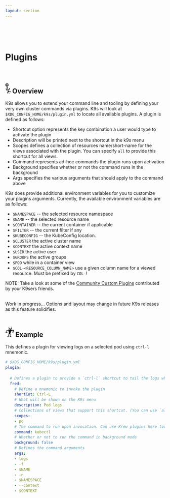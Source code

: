 ```yaml
---
layout: section
---
```


<i class="icon fas fa-plug fa-7x"></i>

<br/>
<br/>
<br/>

# Plugins

<br/>

## <img src="/assets/sections/overview.png" width="auto" height="32"/> Overview

K9s allows you to extend your command line and tooling by defining your very own cluster commands via plugins. K9s will look at `$XDG_CONFIG_HOME/k9s/plugin.yml` to locate all available plugins. A plugin is defined as follows:

* Shortcut option represents the key combination a user would type to activate the plugin
* Description will be printed next to the shortcut in the k9s menu
* Scopes defines a collection of resources name/short-name for the views associated with the plugin. You can specify `all` to provide this shortcut for all views.
* Command represents ad-hoc commands the plugin runs upon activation
* Background specifies whether or not the command runs in the background
* Args specifies the various arguments that should apply to the command above

K9s does provide additional environment variables for you to customize your plugins arguments. Currently, the available environment variables are as follows:

* `$NAMESPACE` -- the selected resource namespace
* `$NAME` -- the selected resource name
* `$CONTAINER` -- the current container if applicable
* `$FILTER` -- the current filter if any
* `$KUBECONFIG` -- the KubeConfig location.
* `$CLUSTER` the active cluster name
* `$CONTEXT` the active context name
* `$USER` the active user
* `$GROUPS` the active groups
* `$POD` while in a container view
* `$COL-<RESOURCE_COLUMN_NAME>` use a given column name for a viewed resource. Must be prefixed by `COL-`!

NOTE: Take a look at some of the [Community Custom Plugins](https://github.com/derailed/k9s/tree/master/plugins) contributed by your K9sers friends.

<br/>
<div class="note">
  <i class="fas fa-skull"></i> Work in progress... Options and layout may change in future K9s releases as this feature solidifies.
</div>

<br/>

## <img src="/assets/sections/examples.png" width="auto" height="32"/> Example

This defines a plugin for viewing logs on a selected pod using `ctrl-l` mnemonic.

```yaml
# $XDG_CONFIG_HOME/k9s/plugin.yml
plugin:

  # Defines a plugin to provide a `ctrl-l` shortcut to tail the logs while in pod view.
  fred:
    # Define a mnemonic to invoke the plugin
    shortCut: Ctrl-L
    # What will be shown on the K9s menu
    description: Pod logs
    # Collections of views that support this shortcut. (You can use `all`)
    scopes:
    - po
    # The command to run upon invocation. Can use Krew plugins here too!
    command: kubectl
    # Whether or not to run the command in background mode
    background: false
    # Defines the command arguments
    args:
    - logs
    - -f
    - $NAME
    - -n
    - $NAMESPACE
    - --context
    - $CONTEXT
```
